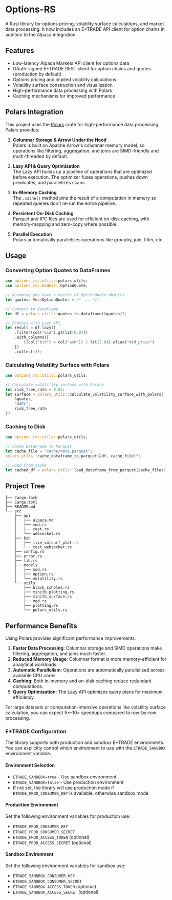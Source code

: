 # Options-RS

A Rust library for options pricing, volatility surface calculations, and market data processing. It now includes an E*TRADE API client for option chains in addition to the Alpaca integration.

## Features

- Low-latency Alpaca Markets API client for options data
- OAuth-signed E*TRADE REST client for option chains and quotes (production by default)
- Options pricing and implied volatility calculations
- Volatility surface construction and visualization
- High-performance data processing with Polars
- Caching mechanisms for improved performance

## Polars Integration

This project uses the [Polars](https://github.com/pola-rs/polars) crate for high-performance data processing. Polars provides:

1. **Columnar Storage & Arrow Under the Hood**  
   Polars is built on Apache Arrow's columnar memory model, so operations like filtering, aggregation, and joins are SIMD-friendly and multi-threaded by default.

2. **Lazy API & Query Optimization**  
   The Lazy API builds up a pipeline of operations that are optimized before execution. The optimizer fuses operations, pushes down predicates, and parallelizes scans.

3. **In-Memory Caching**  
   The `.cache()` method pins the result of a computation in memory so repeated queries don't re-run the entire pipeline.

4. **Persistent On-Disk Caching**  
   Parquet and IPC files are used for efficient on-disk caching, with memory-mapping and zero-copy where possible.

5. **Parallel Execution**  
   Polars automatically parallelizes operations like groupby, join, filter, etc.

## Usage

### Converting Option Quotes to DataFrames

```rust
use options_rs::utils::polars_utils;
use options_rs::models::OptionQuote;

// Assuming you have a vector of OptionQuote objects
let quotes: Vec<OptionQuote> = /* ... */;

// Convert to DataFrame
let df = polars_utils::quotes_to_dataframe(&quotes)?;

// Process with Lazy API
let result = df.lazy()
    .filter(col("bid").gt(lit(0.0)))
    .with_columns([
        ((col("bid") + col("ask")) / lit(2.0)).alias("mid_price")
    ])
    .collect()?;
```

### Calculating Volatility Surface with Polars

```rust
use options_rs::utils::polars_utils;

// Calculate volatility surface with Polars
let risk_free_rate = 0.03;
let surface = polars_utils::calculate_volatility_surface_with_polars(
    &quotes, 
    "AAPL", 
    risk_free_rate
)?;
```

### Caching to Disk

```rust
use options_rs::utils::polars_utils;

// Cache DataFrame to Parquet
let cache_file = "cache/data.parquet";
polars_utils::cache_dataframe_to_parquet(&df, cache_file)?;

// Load from cache
let cached_df = polars_utils::load_dataframe_from_parquet(cache_file)?;
```

## Project Tree
```
├── Cargo.lock
├── Cargo.toml
├── README.md
└── src
    ├── api
    │   ├── alpaca.md
    │   ├── mod.rs
    │   ├── rest.rs
    │   └── websocket.rs
    ├── bin
    │   ├── live_volsurf_plot.rs
    │   └── test_websocket.rs
    ├── config.rs
    ├── error.rs
    ├── lib.rs
    ├── models
    │   ├── mod.rs
    │   ├── option.rs
    │   └── volatility.rs
    └── utils
        ├── black_scholes.rs
        ├── minifb_plotting.rs
        ├── minifb_surface.rs
        ├── mod.rs
        ├── plotting.rs
        └── polars_utils.rs
```

## Performance Benefits

Using Polars provides significant performance improvements:

1. **Faster Data Processing**: Columnar storage and SIMD operations make filtering, aggregation, and joins much faster.
2. **Reduced Memory Usage**: Columnar format is more memory-efficient for analytical workloads.
3. **Automatic Parallelism**: Operations are automatically parallelized across available CPU cores.
4. **Caching**: Both in-memory and on-disk caching reduce redundant computations.
5. **Query Optimization**: The Lazy API optimizes query plans for maximum efficiency.

For large datasets or computation-intensive operations like volatility surface calculation, you can expect 5×–10× speedups compared to row-by-row processing.

### E*TRADE Configuration
The library supports both production and sandbox E*TRADE environments. You can explicitly control which environment to use with the `ETRADE_SANDBOX` environment variable.

#### Environment Selection
- `ETRADE_SANDBOX=true` - Use sandbox environment
- `ETRADE_SANDBOX=false` - Use production environment
- If not set, the library will use production mode if `ETRADE_PROD_CONSUMER_KEY` is available, otherwise sandbox mode

#### Production Environment
Set the following environment variables for production use:
- `ETRADE_PROD_CONSUMER_KEY`
- `ETRADE_PROD_CONSUMER_SECRET`
- `ETRADE_PROD_ACCESS_TOKEN` (optional)
- `ETRADE_PROD_ACCESS_SECRET` (optional)

#### Sandbox Environment
Set the following environment variables for sandbox use:
- `ETRADE_SANDBOX_CONSUMER_KEY`
- `ETRADE_SANDBOX_CONSUMER_SECRET`
- `ETRADE_SANDBOX_ACCESS_TOKEN` (optional)
- `ETRADE_SANDBOX_ACCESS_SECRET` (optional)